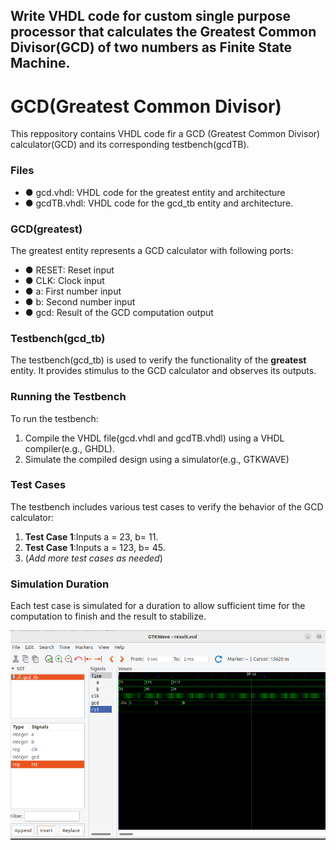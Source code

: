 ## Write VHDL code for custom single purpose processor that calculates the Greatest Common Divisor(GCD) of two numbers as Finite State Machine.

# **GCD(Greatest Common Divisor)**
This reppository contains VHDL code fir a GCD (Greatest Common Divisor) calculator(GCD) and its corresponding testbench(gcdTB).

### Files
- &#9679; gcd.vhdl: VHDL code for the greatest entity and architecture
- &#9679; gcdTB.vhdl: VHDL code for the gcd_tb entity and architecture.

### GCD(greatest)
The greatest entity represents a GCD calculator with following ports: 
 - &#9679; RESET: Reset input
 - &#9679; CLK: Clock input
 - &#9679; a: First number input
 - &#9679; b: Second number input
 - &#9679; gcd: Result of the GCD computation output

### Testbench(gcd_tb)
The testbench(gcd_tb) is used to verify the functionality of the **greatest** entity. It provides stimulus to the GCD calculator and observes its outputs.

### Running the Testbench
To run the testbench: 

 1. Compile the VHDL file(gcd.vhdl and gcdTB.vhdl) using a VHDL compiler(e.g., GHDL).
 2. Simulate the compiled design using a simulator(e.g., GTKWAVE)

### Test Cases
The testbench includes various test cases to verify the behavior of the GCD calculator: 
 1. **Test Case 1**:Inputs a = 23, b= 11.
 1. **Test Case 1**:Inputs a = 123, b= 45.
 3. (*Add more test cases as needed*)

### Simulation Duration
 Each test case is simulated for a duration to allow  sufficient time for the computation to finish and the result to stabilize.

 ![Simulation of GCD](/GCD%20(Greatest%20Cimmon%20Divisor)/Image_gcd.png)


